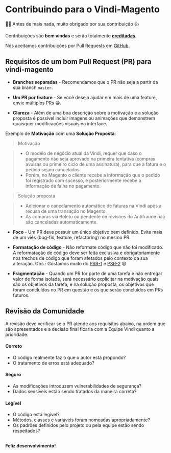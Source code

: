 # Contribuindo para o Vindi-Magento

:clap::grin: Antes de mais nada, muito obrigado por sua contribuição  :thumbsup:

Contribuições são **bem vindas** e serão totalmente [**creditadas**](https://github.com/vindi/vindi-magento/graphs/contributors).

Nós aceitamos contribuições por Pull Requests em [GitHub](https://github.com/vindi/vindi-magento).

## Requisitos de um bom Pull Request (PR) para vindi-magento

- **Branches separadas** - Recomendamos que o PR não seja a partir da sua branch `master`.

- **Um PR por feature** - Se você deseja ajudar em mais de uma feature, envie múltiplos PRs :grin:.

- **Clareza** - Além de uma boa descrição sobre a motivação e a solução proposta é possível incluir imagens ou animações que demonstrem quaisquer modificações visuais na interface. 

Exemplo de **Motivação** com uma **Solução Proposta**:
> Motivação

> - O modelo de negócio atual da Vindi, requer que caso o pagamento não seja aprovado na primeira tentativa (compras avulsas ou primeiro ciclo de uma assinatura), para que a fatura e o pedido sejam cancelados.
> - Porém, no Magento o cliente recebe a informação que o pedido foi registrado com sucesso, e posteriormente recebe a informação de falha no pagamento.

> Solução proposta

> - Adicionar o cancelamento automático de faturas na Vindi após a recusa de uma transação no Magento.
> - As compras via Boleto ou pendente de revisões do Antifraude não são canceladas automaticamente.

- **Foco** - Um PR deve possuir um único objetivo bem definido. Evite mais de um viés (bug-fix, feature, refactoring) no mesmo PR.

- **Formatação de código** - Não reformate código que não foi modificado. A reformatação de código deve ser feita exclusiva e obrigatoriamente nos trechos de código que foram afetados pelo contexto da sua alteração.
Obs.: Gostamos muito do [PSR-1](https://www.php-fig.org/psr/psr-1/) e [PSR-2](https://www.php-fig.org/psr/psr-2/) :smile:

- **Fragmentação** - Quando um PR for parte de uma tarefa e não entregar valor de forma isolada, será necessário explicitar na motivação quais são os objetivos da tarefa, e na solução proposta, os objetivos que foram concluídos no PR em questão e os que serão concluídos em PRs futuros.


## Revisão da Comunidade

A revisão deve verificar se o PR atende aos requisitos abaixo, na ordem que são apresentados e a decisão final ficaria com a 
Equipe Vindi quanto a prioridade.

#### Correto

- O código realmente faz o que o autor está propondo?
- O tratamento de erros está adequado?

#### Seguro

- As modificações introduzem vulnerabilidades de segurança?
- Dados sensíveis estão sendo tratados da maneira correta?

#### Legível

- O código está legível?
- Métodos, classes e variáveis foram nomeadas apropriadamente?
- Os padrões definidos pelo projeto ou pela equipe estão sendo respeitados?

## 
**Feliz desenvolvimento!**
